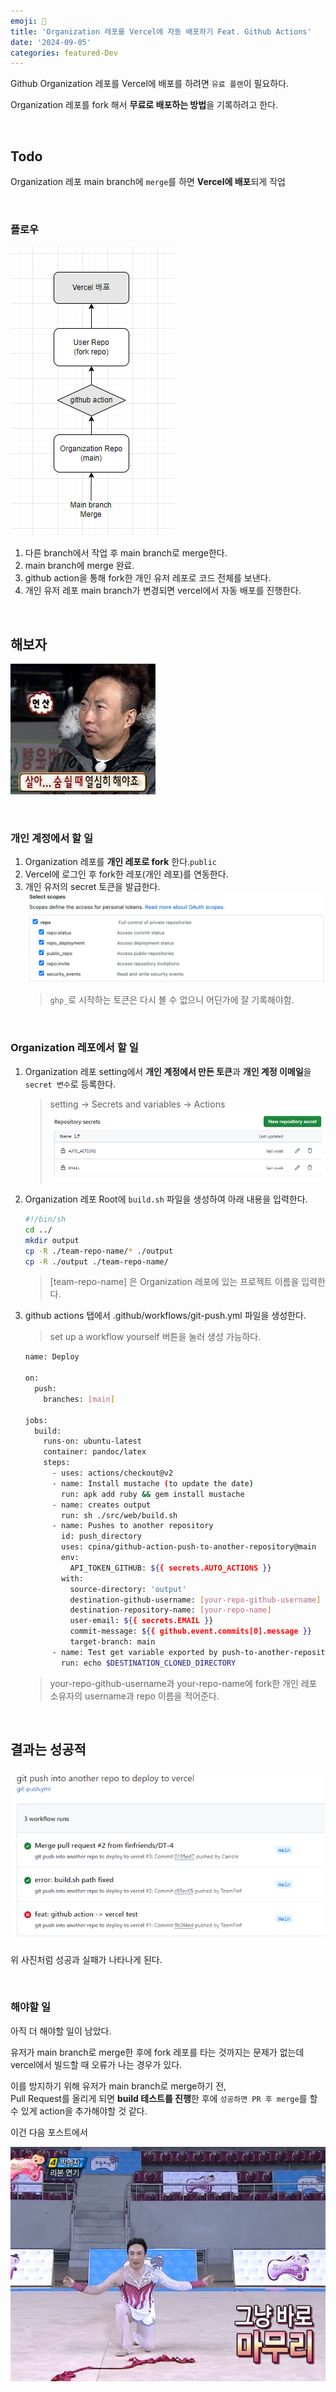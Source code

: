 ```yaml
---
emoji: 🌵
title: 'Organization 레포를 Vercel에 자동 배포하기 Feat. Github Actions'
date: '2024-09-05'
categories: featured-Dev
---
```


Github Organization 레포를 Vercel에 배포를 하려면 `유료 플랜`이 필요하다.

Organization 레포를 fork 해서 **무료로 배포하는 방법**을 기록하려고 한다.

<br/>

## Todo

Organization 레포 main branch에 `merge`를 하면 **Vercel에 배포**되게 작업

<br/>

### 플로우

![](1.png)

1. 다른 branch에서 작업 후 main branch로 merge한다. 
2. main branch에 merge 완료.
3. github action을 통해 fork한 개인 유저 레포로 코드 전체를 보낸다.
4. 개인 유저 레포 main branch가 변경되면 vercel에서 자동 배포를 진행한다.

<br/>

## 해보자

![](3.png)

<br/>

### 개인 계정에서 할 일

1. Organization 레포를 **개인 레포로 fork** 한다.`public`
2. Vercel에 로그인 후 fork한 레포(개인 레포)를 연동한다.
3. 개인 유저의 secret 토큰을 발급한다.
   ![](2.png)
    > `ghp_`로 시작하는 토큰은 다시 볼 수 없으니 어딘가에 잘 기록해야함.

<br/>

### Organization 레포에서 할 일

1. Organization 레포 setting에서 **개인 계정에서 만든 토큰**과 **개인 계정 이메일**을 `secret 변수`로 등록한다.
   > setting -> Secrets and variables -> Actions
   ![](4.png)
2. Organization 레포 Root에 `build.sh` 파일을 생성하여 아래 내용을 입력한다.
   ```bash
   #!/bin/sh
   cd ../
   mkdir output
   cp -R ./team-repo-name/* ./output
   cp -R ./output ./team-repo-name/ 
   ```
   > [team-repo-name] 은 Organization 레포에 있는 프로젝트 이름을 입력한다.
3. github actions 탭에서 .github/workflows/git-push.yml 파일을 생성한다.
   > set up a workflow yourself 버튼을 눌러 생성 가능하다.
   ```bash
   name: Deploy
   
   on:
     push:
       branches: [main]
   
   jobs:
     build:
       runs-on: ubuntu-latest
       container: pandoc/latex
       steps:
         - uses: actions/checkout@v2
         - name: Install mustache (to update the date)
           run: apk add ruby && gem install mustache
         - name: creates output
           run: sh ./src/web/build.sh
         - name: Pushes to another repository
           id: push_directory
           uses: cpina/github-action-push-to-another-repository@main
           env:
             API_TOKEN_GITHUB: ${{ secrets.AUTO_ACTIONS }}
           with:
             source-directory: 'output'
             destination-github-username: [your-repo-github-username]
             destination-repository-name: [your-repo-name]
             user-email: ${{ secrets.EMAIL }}
             commit-message: ${{ github.event.commits[0].message }}
             target-branch: main
         - name: Test get variable exported by push-to-another-repository
           run: echo $DESTINATION_CLONED_DIRECTORY
   ```
   > your-repo-github-username과 your-repo-name에 fork한 개인 레포 소유자의 username과 repo 이름을 적어준다.

<br/>

## 결과는 성공적

![](6.png)

위 사진처럼 성공과 실패가 나타나게 된다.

<br/>

### 해야할 일

아직 더 해야할 일이 남았다.

유저가 main branch로 merge한 후에 fork 레포를 타는 것까지는 문제가 없는데 vercel에서 빌드할 때 오류가 나는 경우가 있다.

이를 방지하기 위해 유저가 main branch로 merge하기 전,<br/>
Pull Request를 올리게 되면 **build 테스트를 진행**한 후에 `성공하면 PR 후 merge`를 할 수 있게 action을 추가해야할 것 같다.

이건 다음 포스트에서 

![](5.png)

```toc
```